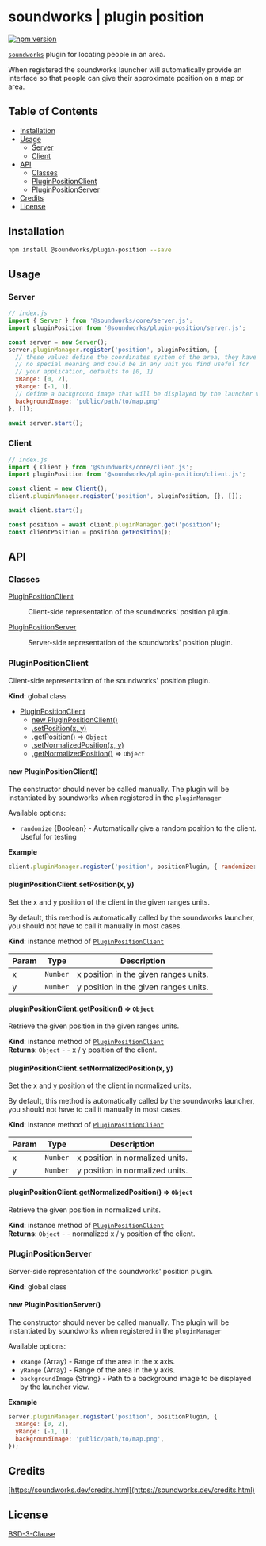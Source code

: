 # soundworks | plugin position

[![npm version](https://badge.fury.io/js/@soundworks%2Fplugin-position.svg)](https://badge.fury.io/js/@soundworks%2Fplugin-position)

[`soundworks`](https://soundworks.dev) plugin for locating people in an area. 

When registered the soundworks launcher will automatically provide an interface so that people can give their approximate position on a map or area.

## Table of Contents

<!-- toc -->

- [Installation](#installation)
- [Usage](#usage)
  * [Server](#server)
  * [Client](#client)
- [API](#api)
  * [Classes](#classes)
  * [PluginPositionClient](#pluginpositionclient)
  * [PluginPositionServer](#pluginpositionserver)
- [Credits](#credits)
- [License](#license)

<!-- tocstop -->

## Installation

```sh
npm install @soundworks/plugin-position --save
```

## Usage

### Server

```js
// index.js
import { Server } from '@soundworks/core/server.js';
import pluginPosition from '@soundworks/plugin-position/server.js';

const server = new Server();
server.pluginManager.register('position', pluginPosition, {
  // these values define the coordinates system of the area, they have
  // no special meaning and could be in any unit you find useful for
  // your application, defaults to [0, 1]
  xRange: [0, 2],
  yRange: [-1, 1],
  // define a background image that will be displayed by the launcher view
  backgroundImage: 'public/path/to/map.png'
}, []);

await server.start();
```

### Client

```js
// index.js
import { Client } from '@soundworks/core/client.js';
import pluginPosition from '@soundworks/plugin-position/client.js';

const client = new Client();
client.pluginManager.register('position', pluginPosition, {}, []);

await client.start();

const position = await client.pluginManager.get('position');
const clientPosition = position.getPosition();
```

## API

<!-- api -->

### Classes

<dl>
<dt><a href="#PluginPositionClient">PluginPositionClient</a></dt>
<dd><p>Client-side representation of the soundworks&#39; position plugin.</p>
</dd>
<dt><a href="#PluginPositionServer">PluginPositionServer</a></dt>
<dd><p>Server-side representation of the soundworks&#39; position plugin.</p>
</dd>
</dl>

<a name="PluginPositionClient"></a>

### PluginPositionClient
Client-side representation of the soundworks' position plugin.

**Kind**: global class  

* [PluginPositionClient](#PluginPositionClient)
    * [new PluginPositionClient()](#new_PluginPositionClient_new)
    * [.setPosition(x, y)](#PluginPositionClient+setPosition)
    * [.getPosition()](#PluginPositionClient+getPosition) ⇒ <code>Object</code>
    * [.setNormalizedPosition(x, y)](#PluginPositionClient+setNormalizedPosition)
    * [.getNormalizedPosition()](#PluginPositionClient+getNormalizedPosition) ⇒ <code>Object</code>

<a name="new_PluginPositionClient_new"></a>

#### new PluginPositionClient()
The constructor should never be called manually. The plugin will be
instantiated by soundworks when registered in the `pluginManager`

Available options:
- `randomize` {Boolean} - Automatically give a random position to the client.
  Useful for testing

**Example**  
```js
client.pluginManager.register('position', positionPlugin, { randomize: true });
```
<a name="PluginPositionClient+setPosition"></a>

#### pluginPositionClient.setPosition(x, y)
Set the x and y position of the client in the given ranges units.

By default, this method is automatically called by the soundworks launcher,
you should not have to call it manually in most cases.

**Kind**: instance method of [<code>PluginPositionClient</code>](#PluginPositionClient)  

| Param | Type | Description |
| --- | --- | --- |
| x | <code>Number</code> | x position in the given ranges units. |
| y | <code>Number</code> | y position in the given ranges units. |

<a name="PluginPositionClient+getPosition"></a>

#### pluginPositionClient.getPosition() ⇒ <code>Object</code>
Retrieve the given position in the given ranges units.

**Kind**: instance method of [<code>PluginPositionClient</code>](#PluginPositionClient)  
**Returns**: <code>Object</code> - - x / y position of the client.  
<a name="PluginPositionClient+setNormalizedPosition"></a>

#### pluginPositionClient.setNormalizedPosition(x, y)
Set the x and y position of the client in normalized units.

By default, this method is automatically called by the soundworks launcher,
you should not have to call it manually in most cases.

**Kind**: instance method of [<code>PluginPositionClient</code>](#PluginPositionClient)  

| Param | Type | Description |
| --- | --- | --- |
| x | <code>Number</code> | x position in normalized units. |
| y | <code>Number</code> | y position in normalized units. |

<a name="PluginPositionClient+getNormalizedPosition"></a>

#### pluginPositionClient.getNormalizedPosition() ⇒ <code>Object</code>
Retrieve the given position in normalized units.

**Kind**: instance method of [<code>PluginPositionClient</code>](#PluginPositionClient)  
**Returns**: <code>Object</code> - - normalized x / y position of the client.  
<a name="PluginPositionServer"></a>

### PluginPositionServer
Server-side representation of the soundworks' position plugin.

**Kind**: global class  
<a name="new_PluginPositionServer_new"></a>

#### new PluginPositionServer()
The constructor should never be called manually. The plugin will be
instantiated by soundworks when registered in the `pluginManager`

Available options:
- `xRange` {Array} - Range of the area in the x axis.
- `yRange` {Array} - Range of the area in the y axis.
- `backgroundImage` {String} - Path to a background image to be displayed
  by the launcher view.

**Example**  
```js
server.pluginManager.register('position', positionPlugin, {
  xRange: [0, 2],
  yRange: [-1, 1],
  backgroundImage: 'public/path/to/map.png',
});
```

<!-- apistop -->

## Credits

[https://soundworks.dev/credits.html](https://soundworks.dev/credits.html)

## License

[BSD-3-Clause](./LICENSE)
